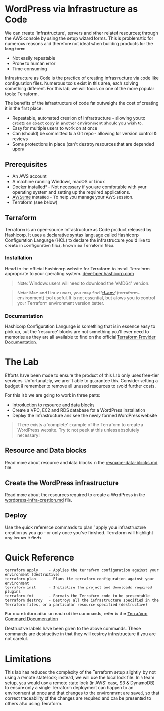 # WordPress via Infrastructure as Code

We can create 'infrastructure', servers and other related resources; through the AWS console by using the setup wizard forms. This is problematic for numerous reasons and therefore not ideal when building products for the long term:

- Not easily repeatable
- Prone to human error
- Time-consuming

Infrastructure as Code is the practice of creating infrastructure via code like configuration files. Numerous tools exist in this area, each solving something different. For this lab, we will focus on one of the more popular tools: Terraform.

The benefits of the infrastructure of code far outweighs the cost of creating it in the first place:

- Repeatable, automated creation of infrastructure - allowing you to create an exact copy in another environment should you wish to.
- Easy for multiple users to work on at once
- Can (should) be committed to a Git repo - allowing for version control & reviews
- Some protections in place (can't destroy resources that are depended upon)

## Prerequisites

- An AWS account
- A machine running Windows, macOS or Linux
- Docker installed* - Not necessary if you are comfortable with your operating system and setting up the required applications.
- [AWSume](https://awsu.me/) installed - To help you manage your AWS session.
- Terraform (see below)

## Terraform

Terraform is an open-source Infrastructure as Code product released by Hashicorp.
It uses a declarative syntax language called Hashicorp Configuration Language (HCL) to declare the infrastructure you'd like to create in configuration files, known as Terraform files.

### Installation
Head to the official Hashicorp website for Terraform to install Terraform appropriate to your operating system.
[developer.hashicorp.com](https://developer.hashicorp.com/terraform/downloads?product_intent=terraform)

> Note: Windows users will need to download the 'AMD64' version.

> Note: Mac and Linux users, you may find '[tf-env](https://github.com/tfutils/tfenv)' (terraform-environment) tool useful. It is not essential, but allows you to control your Terraform environment version better. 

### Documentation

Hashicorp Configuration Language is something that is in essence easy to pick up, but the 'resource' blocks are not something you'll ever need to memorise as they are all available to find on the official [Terraform Provider Documentation](https://registry.terraform.io/providers/hashicorp/aws/latest/docs).

# The Lab
Efforts have been made to ensure the product of this Lab only uses free-tier services. Unfortunately, we aren't able to guarantee this. Consider setting a budget & remember to remove all unused resources to avoid further costs.

For this lab we are going to work in three parts:

- Introduction to resource and data blocks
- Create a VPC, EC2 and RDS database for a WordPress installation
- Deploy the Infrastructure and see the newly formed WordPress website

> There exists a 'complete' example of the Terraform to create a WordPress website. Try to not peek at this unless absolutely necessary! 

## Resource and Data blocks

Read more about resource and data blocks in the [resource-data-blocks.md](resource-data-blocks.md) file.

## Create the WordPress infrastructure

Read more about the resources required to create a WordPress in the [wordpress-infra-creation.md](wordpress-infra-creation.md) file.

## Deploy

Use the quick reference commands to plan / apply your infrastructure creation as you go - or only once you've finished.
Terraform will highlight any issues it finds.

# Quick Reference
    terraform apply     - Applies the terraform configuration against your environment (destructive)
    terraform plan      - Plans the terraform configuration against your environment
    terraform init      - Initialise the project and downloads required plugins
    terraform fmt       - Formats the Terraform code to be presentable
    terraform destroy   - Destroys all the infrastructure specified in the Terraform files, or a particular resource specified (destructive)

For more information on each of the commands, refer to the [Terraform Command Documentation](https://developer.hashicorp.com/terraform/cli/commands)

Destructive labels have been given to the above commands. These commands are destructive in that they will destroy infrastructure if you are not careful.

# Limitations
This lab has reduced the complexity of the Terraform setup slightly, by not using a remote state lock; instead, we will use the local lock file.
In a team setup, you would use a remote state lock (in AWS' case, S3 & DynamoDB) to ensure only a single Terraform deployment can happen to an environment at once and that changes to the environment are saved, so that correct traceability of the changes are required and can be presented to others also using Terraform.

